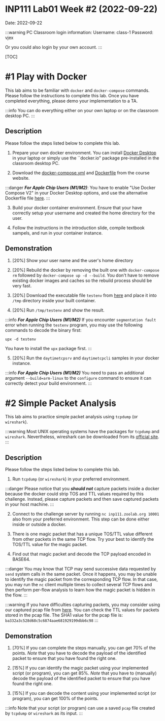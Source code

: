 # INP111 Lab01 Week #2 (2022-09-22)

Date: 2022-09-22

:::warning
PC Classroom login information:
Username: class-1
Password: vjex

Or you could also login by your own account.
:::

[TOC]

# #1 Play with Docker

This lab aims to be familiar with ``docker`` and ``docker-compose`` commands. Please follow the instructions to complete this lab. Once you have completed everything, please demo your implementation to a TA.

:::info
You can do everything either on your own laptop or on the classroom desktop PC.
:::

## Description

Please follow the steps listed below to complete this lab.

1. Prepare your own docker environment. You can install [Docker Desktop](https://www.docker.com/products/docker-desktop/) in your laptop or simply use the ``docker.io" package pre-installed in the classroom desktop PC.

1. Download the [docker-compose.yml](https://people.cs.nctu.edu.tw/~chuang/courses/netprog/resources/ubuntu/docker-compose.yml) and [Dockerfile](https://people.cs.nctu.edu.tw/~chuang/courses/netprog/resources/ubuntu/Dockerfile) from the course website.

:::danger
***For Apple Chip Users (M1/M2)***: You have to enable "Use Docker Compose V2" in your Docker Desktop options, and use the alternative Dockerfile file [here](https://people.cs.nctu.edu.tw/~chuang/courses/netprog/resources/ubuntu/m1/Dockerfile).
:::

3. Build your docker container environment. Ensure that your have correctly setup your username and created the home directory for the user.

1. Follow the instructions in the introduction slide, compile textbook sampels, and run in your container instance. 

## Demonstration

1. [20%] Show your user name and the user's home directory

1. [20%] Rebuild the docker by removing the built one with ``docker-compose rm`` followed by ``docker-compose up -d --build``. You don't have to remove existing docker images and caches so the rebuild process should be very fast.

1. [20%] Download the executable file ``testenv`` from [here](https://inp111.zoolab.org/lab01.1/testenv) and place it into ``/tmp`` directory inside your built container.

1. [20%] Run ``/tmp/testenv`` and show the result.

:::info
***For Apple Chip Users (M1/M2)*** If you encounter ``segmentation fault`` error when running the ``testenv`` program, you may use the following commands to decode the binary first:
```
upx -d testenv
```
You have to install the ``upx`` package first.
:::

5. [20%] Run the ``daytimetcpsrv`` and ``daytimetcpcli`` samples in your docker instance.

:::info
***For Apple Chip Users (M1/M2)*** You need to pass an additional argument ``--build=arm-linux`` to the ``configure`` command to ensure it can correctly detect your build environment.
:::

# #2 Simple Packet Analysis

This lab aims to practice simple packet analysis using ``tcpdump`` (or ``wireshark``).

:::warning
Most UNIX operating systems have the packages for ``tcpdump`` and ``wireshark``. Nevertheless, wireshark can be downloaded from its [official site](https://www.wireshark.org/download.html).
:::

## Description

Please follow the steps listed below to complete this lab.

1. Run ``tcpdump`` (or ``wireshark``) in your preferred environment.

:::danger
Please notice that you ***should not*** capture packets inside a docker because the docker could strip TOS and TTL values required by this challenge. Instead, please capture packets and then save captured packets in your host machine. 
:::

2. Connect to the challenge server by running ``nc inp111.zoolab.org 10001`` also from your preferred environment. This step can be done either inside or outside a docker.

1. There is one magic packet that has a unique TOS/TTL value different from other packets in the same TCP flow. Try your best to identify the TOS/TTL value for the magic packet. 

1. Find out that magic packet and decode the TCP payload encoded in BASE64.

:::danger
You may know that TCP may send successive data requested by ``send`` system calls in the same packet. Once it happens, you may be unable to identify the magic packet from the corresponding TCP flow. In that case, you may run the ``nc`` client multiple times to collect several TCP flows and then perform per-flow analysis to learn how the magic packet is hidden in the flow.
:::

:::warning
If you have difficulties capturing packets, you may consider using our captured pcap file from [here](https://inp111.zoolab.org/lab01.2/lab_tcpdump.pcap). You can check the TTL values for packets stored in the pcap file. The SHA1 value for the pcap file is:<br/> ``ba332a3c528d68c5c6874aae681929199dbb6c98``
:::

## Demonstration

1. [70%] If you can complete the steps manually, you can get 70% of the points. *Note* that you have to decode the payload of the identified packet to ensure that you have found the right one.

1. [15%] If you can identify the magic packet using your implemented script (or program), you can get 85%. *Note* that you have to (manually) decode the payload of the identified packet to ensure that you have found the right one.

1. [15%] If you can decode the content using your implemented script (or program), you can get 100% of the points.

:::info
Note that your script (or program) can use a saved ``pcap`` file created by ``tcpdump`` or ``wireshark`` as its input.
:::